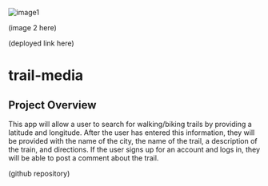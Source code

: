 ![image1](https://user-images.githubusercontent.com/105738571/204366375-54da6150-57b2-4736-a567-02a599053d11.png)

(image 2 here)

(deployed link here)

# trail-media

## Project Overview

This app will allow a user to search for walking/biking trails by providing a latitude and longitude. After the user has entered this information, they will be provided 
with the name of the city, the name of the trail, a description of the train, and directions. If the user signs up for an account and logs in, they will be able to 
post a comment about the trail. 

(github repository)
